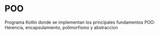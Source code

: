 # POO
Programa Kotlin donde se implementan los principales fundamentos POO: Herencia, encapsulamiento, polimorfismo y abstraccion
